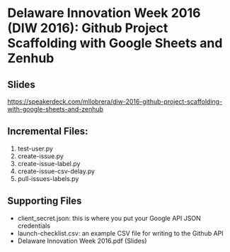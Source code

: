 # Delaware Innovation Week 2016 (DIW 2016): Github Project Scaffolding with Google Sheets and Zenhub

## Slides

https://speakerdeck.com/mllobrera/diw-2016-github-project-scaffolding-with-google-sheets-and-zenhub

## Incremental Files:

1. test-user.py
2. create-issue.py
3. create-issue-label.py
4. create-issue-csv-delay.py
5. pull-issues-labels.py

## Supporting Files

* client_secret.json: this is where you put your Google API JSON credentials
* launch-checklist.csv: an example CSV file for writing to the Github API
* Delaware Innovation Week 2016.pdf (Slides)
